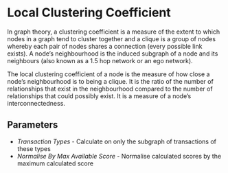 # Local Clustering Coefficient

In graph theory, a clustering coefficient is a measure of the extent to
which nodes in a graph tend to cluster together and a clique is a group
of nodes whereby each pair of nodes shares a connection (every possible
link exists). A node’s neighbourhood is the induced subgraph of a node
and its neighbours (also known as a 1.5 hop network or an ego network).

The local clustering coefficient of a node is the measure of how close a
node’s neighbourhood is to being a clique. It is the ratio of the number
of relationships that exist in the neighbourhood compared to the number
of relationships that could possibly exist. It is a measure of a node’s
interconnectedness.

## Parameters

-   *Transaction Types* - Calculate on only the subgraph of transactions
    of these types
-   *Normalise By Max Available Score* - Normalise calculated scores by
    the maximum calculated score
